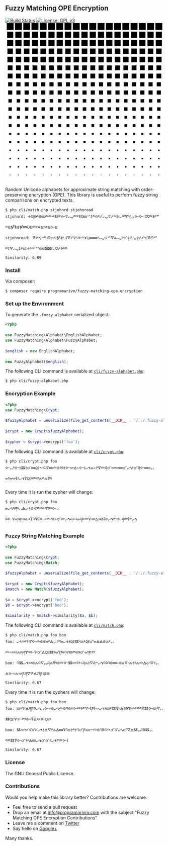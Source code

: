 ## Fuzzy Matching OPE Encryption

[![Build Status](https://travis-ci.org/programarivm/fuzzy-matching-ope-encryption.svg?branch=master)](https://travis-ci.org/programarivm/fuzzy-matching-ope-encryption)
[![License: GPL v3](https://img.shields.io/badge/License-GPL%20v3-blue.svg)](https://www.gnu.org/licenses/gpl-3.0)
![Fuzzy Matching OPE Encryption](/resources/square-dot.jpg)

Random Unicode alphabets for approximate string matching with order-preserving encryption (OPE). This library is useful to perform fuzzy string comparisons on encrypted texts.

    $ php cli/match.php stjohnrd stjohnroad
    stjohnrd: 🝊༕🜔࿔🜔🝙ྋྋᅺ🜮🜮ྋ🜙🝧🝇ྋྋ🜮🜷🝙ᄓ🜌ྋ࿊࿔🝡🝇🝧🝡ྋ🜮𐤚؎ྋ🜃𐤒ᆷ🜙🜙؍🜷🜷ྋ🜯࿔ᄞྋ༖🝳🜮༕🝳🝙🜷༖ྋྋ🜍༖🜌༪༕🜙༖
    stjohnroad: 🜃༁𐤒ᅺཔ🝱🝊࿊🝳🜯࿔؍🜌🜃🝡🝧པ༁ྋ🝁༕🝙🝙࿔🝇࿊ᄓ🜃🜯🝇༻༈𐤚པᆷ༈🝡🝡𐤒🜃🜔ᄞ࿔🝧🜃🝇🜌༪🜯🜌🝊༻ᅞ🝙🜮🝱🝱🜌؎🜷🝡🜍࿔༁
    Similarity: 0.89

### Install

Via composer:

    $ composer require programarivm/fuzzy-matching-ope-encryption

### Set up the Environment

To generate the `.fuzzy-alphabet` serialized object:

```php
<?php

use FuzzyMatching\Alphabet\EnglishAlphabet;
use FuzzyMatching\Alphabet\FuzzyAlphabet;

$english = new EnglishAlphabet;

new FuzzyAlphabet($english);
```

The following CLI command is available at [`cli/fuzzy-alphabet.php`](https://github.com/programarivm/fuzzy-matching-ope-encryption/blob/master/cli/fuzzy-alphabet.php):

    $ php cli/fuzzy-alphabet.php

### Encryption Example

```php
<?php
use FuzzyMatching\Crypt;

$fuzzyAlphabet = unserialize(file_get_contents(__DIR__ . '/../.fuzzy-alphabet'));

$crypt = new Crypt($fuzzyAlphabet);

$cypher = $crypt->encrypt('foo');
```

The following CLI command is available at [`cli/crypt.php`](https://github.com/programarivm/fuzzy-matching-ope-encryption/blob/master/cli/crypt.php):

    $ php cli/crypt.php foo
    🜙ᇊ࿔🜙࿈🜓࿈🜜🝙🜀𐤘༓འ🝢🝙🝞࿋༡ཋ࿈🜙🝟🜁༓🜙࿈🝠🝆༓༡🝢🝞ཤ🜜🝟🝟🝙🜜🝠࿔🜜ཤ🜙🝙🜰ᇊ🜰༡🜰🝟🜣༡🝠🜑🜀༥༳༥༡🝆༳🝆🜑༥

Every time it is run the cypher will change:

    $ php cli/crypt.php foo
    🜰🝠༥ཤ༥ᇊ🜁🝠࿋🝢༳🝞𐤘🝢ཋ༥🜙ᇊཋ🜙🝢ཤཋཎཋ🝆འ🜑འ🝢🜣🜙༓༳༓༥࿈༓🜜🝞🝠ཤ༓འ🜰ཤཎ🝞🝢🝟🜁ཋ࿋🜣࿋🝠༳༥🜙ཤ🝞🜣༳🝠

### Fuzzy String Matching Example

```php
<?php

use FuzzyMatching\Crypt;
use FuzzyMatching\Match;

$fuzzyAlphabet = unserialize(file_get_contents(__DIR__ . '/../.fuzzy-alphabet'));

$crypt = new Crypt($fuzzyAlphabet);
$match = new Match($fuzzyAlphabet);

$a = $crypt->encrypt('foo');
$b = $crypt->encrypt('boo');

$similarity = $match->similarity($a, $b);
```

The following CLI command is available at [`cli/match.php`](https://github.com/programarivm/fuzzy-matching-ope-encryption/blob/master/cli/match.php):

    $ php cli/match.php foo boo
    foo: 🝠༥𐤘࿔࿈🝢🜙🝞࿋࿋🜰࿔🜁ᇊ༡འ🜰🝠࿈🜀🜓༥🝆࿔🜀🜜🜰🜁🜁࿋🝆࿔ᇊ🝞༓🝟࿈🝆ཤཤ🝢༥🜙🝢🜜🜁🜀🜓ཋ🜰🜑ཎཤ🝢🝙༳࿋ཋ🜜🜰༡ཎ༡༡
    boo: འ🜓🝠🝟࿋🝆འ🜄ᇊཤ🝆🜑༥࿋🝞🜙🜓🝟འ༡༓ཤ🝆࿈🜄ཤ𐤉🝠འཋའ࿋🝙༓࿋🜰🜄༥🝆࿈༡🝆🝞🜁🜰༥🜄༡ᇊ🜁🜙༓🝆🝟ཎཤ🜄🜄🜁༡🜣ཎ🜀࿋
    Similarity: 0.67

Every time it is run the cyphers will change:

    $ php cli/match.php foo boo
    foo: 🝙༥🝢🜁ཤཎཋ🝠ᇊ🜙༓࿋🝠🝞࿋འ࿋࿈🜙࿔࿔࿈༳🜄𐤘🜣ཎ🜣🝟🝠࿈🝙࿔🜓🜑༥🜁ཋཋ🝢🝞࿔༳འ🜑🜓🜙🝙🜄ᇊ🜓🜀🝢🜙༳༡࿋༓🜑🜁🝟🜙🜀༥
    boo: 🜓🝟🝟🝢🜰🝢🝠࿈🜁🜄༡🝆🜁🝙🜑འ🜰࿈༳࿈འ🜜ཎ🜰🜰𐤉🝞࿋འཋའ🝞🜜🝢🝠🜜🜄🜁🜓ᇊ🜣ཋ🜓ᇊའ༳🜓🜑🜙🜜࿈࿔🜁🝙🝠🜜🜜༡🝠༳༡࿔🜙🜣
    Similarity: 0.67

### License

The GNU General Public License.

### Contributions

Would you help make this library better? Contributions are welcome.

- Feel free to send a pull request
- Drop an email at info@programarivm.com with the subject "Fuzzy Matching OPE Encryption Contributions"
- Leave me a comment on [Twitter](https://twitter.com/programarivm)
- Say hello on [Google+](https://plus.google.com/+Programarivm)

Many thanks.
